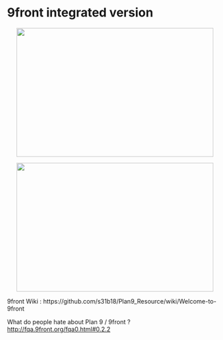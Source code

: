 # 9front integrated version 
<p align="center">
  <img width="460" height="300" src="http://fqa.9front.org/sweat.gif">
</p>
<p align="center">
  <img width="460" height="300" src="http://fqa.9front.org/giveup1.jpg">
</p>
9front Wiki : https://github.com/s31b18/Plan9_Resource/wiki/Welcome-to-9front
  
What do people hate about Plan 9 / 9front ? http://fqa.9front.org/fqa0.html#0.2.2
